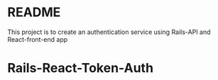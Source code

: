 # README

This project is to create an authentication service using Rails-API and React-front-end app

# Rails-React-Token-Auth
